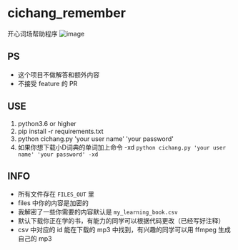 # cichang_remember
开心词场帮助程序
![image](https://user-images.githubusercontent.com/15976103/107328965-756e8180-6aea-11eb-9fff-6717094d74fa.png)

## PS
- 这个项目不做解答和额外内容
- 不接受 feature 的 PR

## USE
1. python3.6 or higher
2. pip install -r requirements.txt
3. python cichang.py 'your user name' 'your password'
4. 如果你想下载小D词典的单词加上命令 -xd `python cichang.py 'your user name' 'your password' -xd`

## INFO
- 所有文件存在 `FILES_OUT` 里
- files 中你的内容是加密的
- 我解密了一些你需要的内容默认是 `my_learning_book.csv`
- 默认下载你正在学的书，有能力的同学可以根据代码更改（已经写好注释）
- csv 中对应的 id 能在下载的 mp3 中找到，有兴趣的同学可以用 ffmpeg 生成自己的 mp3
